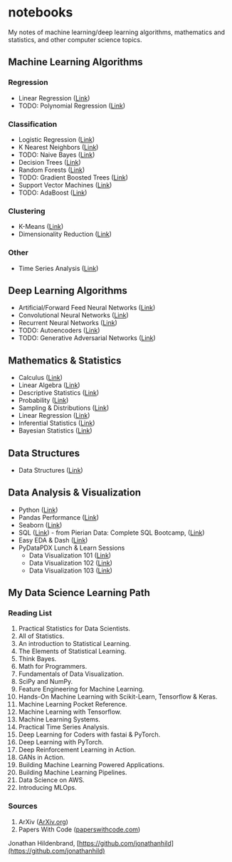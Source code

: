 # notebooks

My notes of machine learning/deep learning algorithms, mathematics and statistics, and other computer science topics.

## Machine Learning Algorithms

### Regression

- Linear Regression ([Link](./algo_ml_linregression.ipynb))
- TODO: Polynomial Regression ([Link](./algo_ml_polyregression.ipynb))

### Classification

- Logistic Regression ([Link](.ipynb))
- K Nearest Neighbors ([Link](.ipynb))
- TODO: Naive Bayes ([Link](.ipynb))
- Decision Trees ([Link](.ipynb))
- Random Forests ([Link](algo_ml_randomforest.ipynb))
- TODO: Gradient Boosted Trees ([Link](./algo_ml_gradientboosttrees.ipynb))
- Support Vector Machines ([Link](./algo_ml_svm.ipynb))
- TODO: AdaBoost ([Link](algo_ml_adaboost.ipynb))

### Clustering

- K-Means ([Link](./algo_ml_kmeans.ipynb))
- Dimensionality Reduction ([Link](.ipynb))

### Other

- Time Series Analysis ([Link](./algo_ml_timeseries.ipynb))

## Deep Learning Algorithms

- Artificial/Forward Feed Neural Networks ([Link](./algo_deep_ann.ipynb))
- Convolutional Neural Networks ([Link](./algo_deep_cnn.ipynb))
- Recurrent Neural Networks ([Link](./algo_deep_rnn.ipynb))
- TODO: Autoencoders ([Link](./algo_deep_autoencoders.ipynb))
- TODO: Generative Adversarial Networks ([Link](./algo_deep_gan.ipynb))

## Mathematics & Statistics

- Calculus ([Link](./calculus.ipynb))
- Linear Algebra ([Link](./linear_algebra.ipynb))
- Descriptive Statistics ([Link](./stats_descriptive.ipynb))
- Probability ([Link](./stats_probability.ipynb))
- Sampling & Distributions ([Link](./stats_distributions.ipynb))
- Linear Regression ([Link](./stats_linregression.ipynb))
- Inferential Statistics ([Link](./stats_inferential.ipynb))
- Bayesian Statistics ([Link](./stats_bayesian.ipynb))

## Data Structures

- Data Structures ([Link](./data_structures.ipynb))

## Data Analysis & Visualization

- Python ([Link](./python.ipynb))
- Pandas Performance ([Link](./pandas_performance_tips.ipynb))
- Seaborn ([Link](./seaborn.ipynb))
- SQL ([Link](./sql.ipynb)) - from Pierian Data: Complete SQL Bootcamp, ([Link](https://www.udemy.com/course/the-complete-sql-bootcamp/))
- Easy EDA & Dash ([Link](./easy_data_exploration_vis_and_dash.ipynb))
- PyDataPDX Lunch & Learn Sessions
  - Data Visualization 101 ([Link](./plotting/data_visualization_101.pdf))
  - Data Visualization 102 ([Link](./plotting/data_visualization_102.ipynb))
  - Data Visualization 103 ([Link](./plotting/data_visualization_103.pdf))

## My Data Science Learning Path

### Reading List

1. Practical Statistics for Data Scientists.
1. All of Statistics.
1. An introduction to Statistical Learning.
1. The Elements of Statistical Learning.
1. Think Bayes.
1. Math for Programmers.
1. Fundamentals of Data Visualization.
1. SciPy and NumPy.
1. Feature Engineering for Machine Learning.
1. Hands-On Machine Learning with Scikit-Learn, Tensorflow & Keras.
1. Machine Learning Pocket Reference.
1. Machine Learning with Tensorflow.
1. Machine Learning Systems.
1. Practical Time Series Analysis.
1. Deep Learning for Coders with fastai & PyTorch.
1. Deep Learning with PyTorch.
1. Deep Reinforcement Learning in Action.
1. GANs in Action.
1. Building Machine Learning Powered Applications.
1. Building Machine Learning Pipelines.
1. Data Science on AWS.
1. Introducing MLOps.

### Sources

1. ArXiv ([ArXiv.org](https://arxiv.org/))
1. Papers With Code ([paperswithcode.com](https://paperswithcode.com/))

Jonathan Hildenbrand, [https://github.com/jonathanhild](https://github.com/jonathanhild)